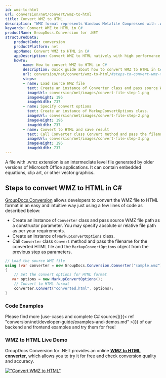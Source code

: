 ```yaml
---
id: wmz-to-html
url: conversion/net/convert/wmz-to-html
title: Convert WMZ to HTML
description: "WMZ format represents Windows Metafile Compressed with .wmz extension. Learn how to convert WMZ to HTML file programmatically in C# language using GroupDocs.Conversion for .NET library."
keywords: Convert WMZ to HTML in C#
productName: GroupDocs.Conversion for .NET
structuredData:
    productCode: conversion
    productPlatform: net
    appName: Convert WMZ to HTML in C#
    appDescription: Convert WMZ to HTML natively with high performance using C# language and server side GroupDocs.Conversion for .NET APIs, without the use of any software like Microsoft or Open Office.
    howTo:
        name: How to convert WMZ to HTML in C# 
        description: Quick guide about how to convert WMZ to HTML in C# with high performance and accuracy.
        url: conversion/net/convert/wmz-to-html/#steps-to-convert-wmz-to-html-in-c
        steps:
        - name: Load source WMZ file 
          text: Create an instance of Converter class and pass source WMZ file path as a constructor parameter. You may specify absolute or relative file path as per your requirements. 
          imageUrl: conversion/net/images/convert-file-step-1.png
          imageHeight: 196
          imageWidth: 737
        - name: Specify convert options 
          text: Create an instance of MarkupConvertOptions class.
          imageUrl: conversion/net/images/convert-file-step-2.png
          imageHeight: 196
          imageWidth: 737
        - name: Convert to HTML and save result 
          text: Call Converter class Convert method and pass the filename for the converted HTML file and the MarkupConvertOptions object from the previous step as parameters.
          imageUrl: conversion/net/images/convert-file-step-3.png
          imageHeight: 196
          imageWidth: 737
---
```


A file with .wmz extension is an intermediate level file generated by older versions of Microsoft Office applications. It can contain embedded equations, clip art, or other vector graphics.

## Steps to convert WMZ to HTML in C#

[GroupDocs.Conversion](https://products.groupdocs.com/conversion/net) allows developers to convert the WMZ file to HTML format in an easy and intuitive way just using a few lines of code as described below:

* Create an instance of `Converter` class and pass source WMZ file path as a constructor parameter. You may specify absolute or relative file path as per your requirements. 
* Create an instance of `MarkupConvertOptions` class.
* Call `Converter` class `Convert` method and pass the filename for the converted HTML file and the `MarkupConvertOptions` object from the previous step as parameters.

```csharp
// Load the source WMZ file
using (var converter = new GroupDocs.Conversion.Converter("sample.wmz"))
{
    // Set the convert options for HTML format
   var options = new MarkupConvertOptions();
    // Convert to HTML format
    converter.Convert("converted.html", options);
}
```

### Code Examples

Please find more [use-cases and complete C# sources]({{< ref "conversion/net/developer-guide/examples-and-demos.md" >}}) of our backend and frontend examples and try them for free!

### WMZ to HTML Live Demo

GroupDocs.Conversion for .NET provides an online [**WMZ to HTML converter**](https://products.groupdocs.app/conversion/wmz-to-html), which allows you to try it for free and check conversion quality and accuracy.

[!["Convert WMZ to HTML"](conversion/net/images/convert-to-html/convert-wmz-to-html.png)](https://products.groupdocs.app/conversion/wmz-to-html)